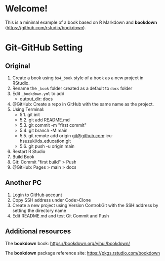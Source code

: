# Welcome! 

This is a minimal example of a book based on R Markdown and **bookdown** (https://github.com/rstudio/bookdown). 

# Git-GitHub Setting

## Original

1. Create a book using `bs4_book` style of a book as a new project in RStudio.
2. Rename the `_book` folder created as a default to `docs` folder
3. Edit `_bookdown.yml` to add
    -  output_dir: docs
4. @GitHub: Create a repo in GitHub with the same name as the project.
5. Using Terminal: 
    - 5.1. git init 
    - 5.2. git add README.md 
    - 5.3. git commit -m "first commit" 
    - 5.4. git branch -M main 
    - 5.5. git remote add origin git@github.com:icu-hsuzuki/ds_education.git 
    - 5.6. git push -u origin main
6. Restart R Studio
7. Build Book
8. Git: Commit "first build" > Push
9. @GitHub: Pages > main > docs

## Another PC

1. Login to GitHub account
2. Copy SSH address under Code>Clone
3. Create a new project using Version Control:Git with the SSH address by setting the directory name
4. Edit README.md and test Git Commit and Push

## Additional resources

The **bookdown** book: https://bookdown.org/yihui/bookdown/

The **bookdown** package reference site: https://pkgs.rstudio.com/bookdown
